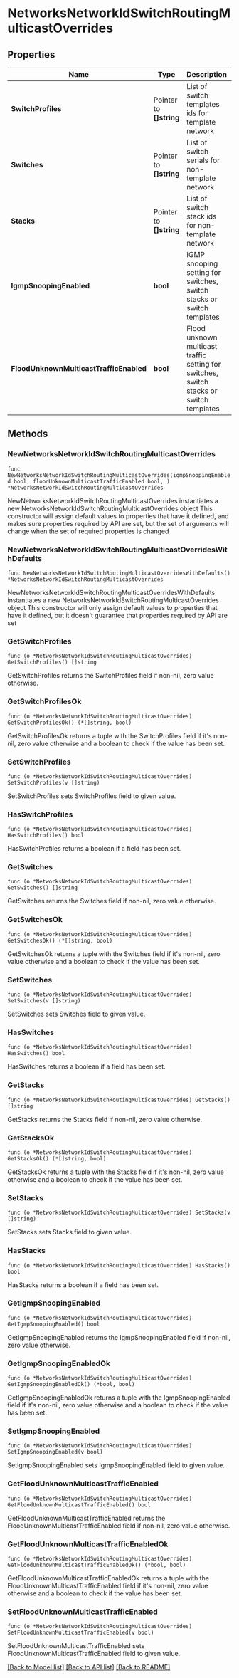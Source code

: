 # NetworksNetworkIdSwitchRoutingMulticastOverrides

## Properties

Name | Type | Description | Notes
------------ | ------------- | ------------- | -------------
**SwitchProfiles** | Pointer to **[]string** | List of switch templates ids for template network | [optional] 
**Switches** | Pointer to **[]string** | List of switch serials for non-template network | [optional] 
**Stacks** | Pointer to **[]string** | List of switch stack ids for non-template network | [optional] 
**IgmpSnoopingEnabled** | **bool** | IGMP snooping setting for switches, switch stacks or switch templates | 
**FloodUnknownMulticastTrafficEnabled** | **bool** | Flood unknown multicast traffic setting for switches, switch stacks or switch templates | 

## Methods

### NewNetworksNetworkIdSwitchRoutingMulticastOverrides

`func NewNetworksNetworkIdSwitchRoutingMulticastOverrides(igmpSnoopingEnabled bool, floodUnknownMulticastTrafficEnabled bool, ) *NetworksNetworkIdSwitchRoutingMulticastOverrides`

NewNetworksNetworkIdSwitchRoutingMulticastOverrides instantiates a new NetworksNetworkIdSwitchRoutingMulticastOverrides object
This constructor will assign default values to properties that have it defined,
and makes sure properties required by API are set, but the set of arguments
will change when the set of required properties is changed

### NewNetworksNetworkIdSwitchRoutingMulticastOverridesWithDefaults

`func NewNetworksNetworkIdSwitchRoutingMulticastOverridesWithDefaults() *NetworksNetworkIdSwitchRoutingMulticastOverrides`

NewNetworksNetworkIdSwitchRoutingMulticastOverridesWithDefaults instantiates a new NetworksNetworkIdSwitchRoutingMulticastOverrides object
This constructor will only assign default values to properties that have it defined,
but it doesn't guarantee that properties required by API are set

### GetSwitchProfiles

`func (o *NetworksNetworkIdSwitchRoutingMulticastOverrides) GetSwitchProfiles() []string`

GetSwitchProfiles returns the SwitchProfiles field if non-nil, zero value otherwise.

### GetSwitchProfilesOk

`func (o *NetworksNetworkIdSwitchRoutingMulticastOverrides) GetSwitchProfilesOk() (*[]string, bool)`

GetSwitchProfilesOk returns a tuple with the SwitchProfiles field if it's non-nil, zero value otherwise
and a boolean to check if the value has been set.

### SetSwitchProfiles

`func (o *NetworksNetworkIdSwitchRoutingMulticastOverrides) SetSwitchProfiles(v []string)`

SetSwitchProfiles sets SwitchProfiles field to given value.

### HasSwitchProfiles

`func (o *NetworksNetworkIdSwitchRoutingMulticastOverrides) HasSwitchProfiles() bool`

HasSwitchProfiles returns a boolean if a field has been set.

### GetSwitches

`func (o *NetworksNetworkIdSwitchRoutingMulticastOverrides) GetSwitches() []string`

GetSwitches returns the Switches field if non-nil, zero value otherwise.

### GetSwitchesOk

`func (o *NetworksNetworkIdSwitchRoutingMulticastOverrides) GetSwitchesOk() (*[]string, bool)`

GetSwitchesOk returns a tuple with the Switches field if it's non-nil, zero value otherwise
and a boolean to check if the value has been set.

### SetSwitches

`func (o *NetworksNetworkIdSwitchRoutingMulticastOverrides) SetSwitches(v []string)`

SetSwitches sets Switches field to given value.

### HasSwitches

`func (o *NetworksNetworkIdSwitchRoutingMulticastOverrides) HasSwitches() bool`

HasSwitches returns a boolean if a field has been set.

### GetStacks

`func (o *NetworksNetworkIdSwitchRoutingMulticastOverrides) GetStacks() []string`

GetStacks returns the Stacks field if non-nil, zero value otherwise.

### GetStacksOk

`func (o *NetworksNetworkIdSwitchRoutingMulticastOverrides) GetStacksOk() (*[]string, bool)`

GetStacksOk returns a tuple with the Stacks field if it's non-nil, zero value otherwise
and a boolean to check if the value has been set.

### SetStacks

`func (o *NetworksNetworkIdSwitchRoutingMulticastOverrides) SetStacks(v []string)`

SetStacks sets Stacks field to given value.

### HasStacks

`func (o *NetworksNetworkIdSwitchRoutingMulticastOverrides) HasStacks() bool`

HasStacks returns a boolean if a field has been set.

### GetIgmpSnoopingEnabled

`func (o *NetworksNetworkIdSwitchRoutingMulticastOverrides) GetIgmpSnoopingEnabled() bool`

GetIgmpSnoopingEnabled returns the IgmpSnoopingEnabled field if non-nil, zero value otherwise.

### GetIgmpSnoopingEnabledOk

`func (o *NetworksNetworkIdSwitchRoutingMulticastOverrides) GetIgmpSnoopingEnabledOk() (*bool, bool)`

GetIgmpSnoopingEnabledOk returns a tuple with the IgmpSnoopingEnabled field if it's non-nil, zero value otherwise
and a boolean to check if the value has been set.

### SetIgmpSnoopingEnabled

`func (o *NetworksNetworkIdSwitchRoutingMulticastOverrides) SetIgmpSnoopingEnabled(v bool)`

SetIgmpSnoopingEnabled sets IgmpSnoopingEnabled field to given value.


### GetFloodUnknownMulticastTrafficEnabled

`func (o *NetworksNetworkIdSwitchRoutingMulticastOverrides) GetFloodUnknownMulticastTrafficEnabled() bool`

GetFloodUnknownMulticastTrafficEnabled returns the FloodUnknownMulticastTrafficEnabled field if non-nil, zero value otherwise.

### GetFloodUnknownMulticastTrafficEnabledOk

`func (o *NetworksNetworkIdSwitchRoutingMulticastOverrides) GetFloodUnknownMulticastTrafficEnabledOk() (*bool, bool)`

GetFloodUnknownMulticastTrafficEnabledOk returns a tuple with the FloodUnknownMulticastTrafficEnabled field if it's non-nil, zero value otherwise
and a boolean to check if the value has been set.

### SetFloodUnknownMulticastTrafficEnabled

`func (o *NetworksNetworkIdSwitchRoutingMulticastOverrides) SetFloodUnknownMulticastTrafficEnabled(v bool)`

SetFloodUnknownMulticastTrafficEnabled sets FloodUnknownMulticastTrafficEnabled field to given value.



[[Back to Model list]](../README.md#documentation-for-models) [[Back to API list]](../README.md#documentation-for-api-endpoints) [[Back to README]](../README.md)


